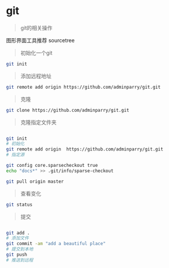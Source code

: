 # git

> git的相关操作

图形界面工具推荐 sourcetree



> 初始化一个git
``` bash
git init
```


> 添加远程地址
``` bash
git remote add origin https://github.com/adminparry/git.git
```

> 克隆

``` bash
git clone https://github.com/adminparry/git.git
```

> 克隆指定文件夹

``` bash

git init
# 初始化
git remote add origin  https://github.com/adminparry/git.git
# 指定源

git config core.sparsecheckout true
echo "docs*" >> .git/info/sparse-checkout

git pull origin master

```

> 查看变化
``` bash
git status

```

> 提交
``` bash

git add .
# 添加文件
git commit -am "add a beautiful place"
# 提交到本地
git push
# 推送到远程
```

